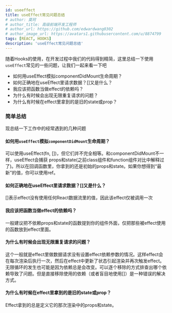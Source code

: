 ```yaml
---
id: useeffect
title: useEffect常见问题总结
# author: 莫珂
# author_title: 高级前端开发工程师
# author_url: https://github.com/edwardwang0302
# author_image_url: https://avatars1.githubusercontent.com/u/8874799
tags: [REACT, HOOKS]
description: 'useEffect常见问题总结'
---
```


随着Hooks的使用，在开发过程中我们的代码得到精简，这里总结一下使用`useEffect`常见的一些问题，让我们一起来看一下吧
<!--truncate-->
+ 如何用useEffect模拟componentDidMount生命周期？
+ 如何正确地在useEffect里请求数据？[]又是什么？
+ 我应该把函数当做effect的依赖吗？
+ 为什么有时候会出现无限重复请求的问题？
+ 为什么有时候在effect里拿到的是旧的state或prop？

### 简单总结
现总结一下工作中的经常遇到的几种问题
#### 如何用`useEffect`模拟`componentDidMount`生命周期？
可以使用useEffect(fn, [])，但它们并不完全相等。和componentDidMount不一样，useEffect会捕获 props和state(之前class组件和function组件对比中解释过了)。所以在回调函数里，你拿到的还是初始的props和state。如果你想得到“最新”的值，你可以使用ref。

#### 如何正确地在useEffect里请求数据？[]又是什么？
[]表示effect没有使用任何React数据流里的值，因此该effect仅被调用一次

#### 我应该把函数当做effect的依赖吗？
一般建议把不依赖props和state的函数提到你的组件外面，仅把那些被effect使用的函数放到effect里面。

#### 为什么有时候会出现无限重复请求的问题？
这个一般就是effect里做数据请求没有设置effect依赖参数的情况。这样effect会在每次渲染后执行一次，然后在effect中更新了状态引起渲染并再次触发effect。无限循环的发生也可能是因为依赖总是会改变。可以逐个移除的方式排查出哪个依赖导致了问题。但是直接移除使用的依赖（或者盲目地使用[]）是一种错误的解决方式。

#### 为什么有时候在effect里拿到的是旧的state或prop？
Effect拿到的总是定义它的那次渲染中的props和state。


